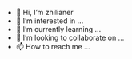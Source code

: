 - 👋 Hi, I’m zhilianer
- 👀 I’m interested in ...
- 🌱 I’m currently learning ...
- 💞️ I’m looking to collaborate on ...
- 📫 How to reach me ...

<!---
czlym/czlym is a ✨ special ✨ repository because its `README.md` (this file) appears on your GitHub profile.
You can click the Preview link to take a look at your changes.
--->
